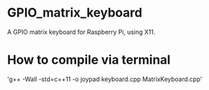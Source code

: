 # GPIO_matrix_keyboard
A GPIO matrix keyboard for Raspberry Pi, using X11.

# How to compile via terminal
'g++ -Wall -std=c++11 -o joypad keyboard.cpp MatrixKeyboard.cpp' 
